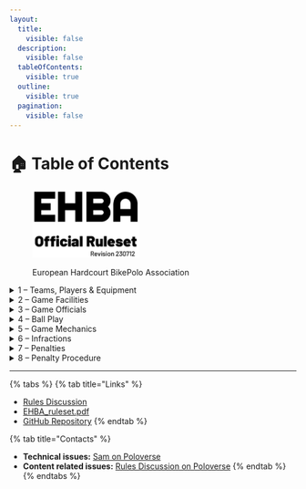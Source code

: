 ```yaml
---
layout:
  title:
    visible: false
  description:
    visible: false
  tableOfContents:
    visible: true
  outline:
    visible: true
  pagination:
    visible: false
---
```


# 🏠 Table of Contents

<figure><img src=".gitbook/assets/ehba logo.jpg" alt="" width="188"><figcaption><p>European Hardcourt BikePolo Association</p></figcaption></figure>

<details>

<summary>1 – Teams, Players &#x26; Equipment</summary>

1. [Team Size](section-1-teams-players-and-equipment.md#id-1.1.-team-size)
2. [Team Captains](section-1-teams-players-and-equipment.md#id-1.2.-team-captains)
3. [Equipment](section-1-teams-players-and-equipment.md#id-1.3.-equipment)
   1. [Uniforms](section-1-teams-players-and-equipment.md#id-1.3.1.-uniforms)
   2. [Safety Equipment](section-1-teams-players-and-equipment.md#id-1.3.2.-safety-equipment)
   3. [Mallets](section-1-teams-players-and-equipment.md#id-1.3.3.-mallets)
   4. [Bicycles](section-1-teams-players-and-equipment.md#id-1.3.4.-bicycles)

</details>

<details>

<summary>2 – Game Facilities</summary>

1. [Court](section-2-game-facilities.md#id-2.1.-court)
   1. [Size](section-2-game-facilities.md#id-2.1.1.-size)
   2. [Boards](section-2-game-facilities.md#id-2.1.2.-boards)
   3. [Doors](section-2-game-facilities.md#id-2.1.3.-doors)
   4. [Lines](section-2-game-facilities.md#id-2.1.4.-lines)
   5. [Tap-in Area](section-2-game-facilities.md#id-2.1.5.-tap-in-area)
   6. [Crease](section-2-game-facilities.md#id-2.1.6.-crease)
2. [Goals](section-2-game-facilities.md#id-2.2.-goals)
3. [Balls](section-2-game-facilities.md#id-2.3.-balls)

</details>

<details>

<summary>3 – Game Officials</summary>

1. [Officials](section-3-game-officials.md#id-3.1.-officials)
2. [Equipment](section-3-game-officials.md#id-3.2.-equipment)
3. [Positioning](section-3-game-officials.md#id-3.3.-positioning)
4. [Duties](section-3-game-officials.md#id-3.4.-duties)
5. [Hand Signals](section-3-game-officials.md#id-3.5.-hand-signals)

</details>

<details>

<summary>4 – Ball Play</summary>

1. [Possession](section-4-ball-play.md#id-4.1.-possession)
2. [Shooting](section-4-ball-play.md#id-4.2.-shooting)
3. [Shuffling](section-4-ball-play.md#id-4.3.-shuffling)
4. [Ball-Jointing](section-4-ball-play.md#id-4.4.-ball-jointing)
5. [Scooping](section-4-ball-play.md#id-4.5.-scooping)
6. [Carrying](section-4-ball-play.md#id-4.6.-carrying)
7. [Grabbing](section-4-ball-play.md#id-4.7.-grabbing)
8. [Slapping](section-4-ball-play.md#id-4.8.-slapping)

</details>

<details>

<summary>5 – Game Mechanics</summary>

1. [Start of the Game](section-5-game-mechanics.md#id-5.1.-start-of-the-game)
2. [The Joust](section-5-game-mechanics.md#id-5.2.-the-joust)
3. [Stoppage of Play](section-5-game-mechanics.md#id-5.3.-stoppage-of-play)
4. [Restart of Play](section-5-game-mechanics.md#id-5.4.-restart-of-play)
5. [End of Game](section-5-game-mechanics.md#id-5.5.-end-of-the-game)
6. [Scoring](section-5-game-mechanics.md#id-5.6.-scoring)
7. [Ball Out of Play](section-5-game-mechanics.md#id-5.7.-ball-out-of-play)
8. [Injury](section-5-game-mechanics.md#id-5.8.-injury)
9. [Player Replacement](section-5-game-mechanics.md#id-5.9.-player-replacement)
10. [Timeouts](section-5-game-mechanics.md#id-5.10.-timeouts)
11. [Shifted Goal Position](section-5-game-mechanics.md#id-5.11.-shifted-goal-position)
12. [Unsafe Equipment](section-5-game-mechanics.md#id-5.12.-unsafe-equipment)
13. [Bench Mechanics](section-5-game-mechanics.md#id-5.13.-bench-mechanics)

</details>

<details>

<summary>6 – Infractions</summary>

**6.1 – Technical Infractions**

1. [Delay of Game](section-6-infractions.md#id-6.1.1.-delay-of-game)
2. [Unsporting Behavior](section-6-infractions.md#id-6.1.2.-unsporting-behavior)
3. [Interference](section-6-infractions.md#id-6.1.3.-interference)
   1. [Bike Interference](section-6-infractions.md#id-6.1.3.1.-bike-interference)
   2. [Body Interference](section-6-infractions.md#id-6.1.3.2.-body-interference)
   3. [Mallet Interference](section-6-infractions.md#id-6.1.3.3.-mallet-interference)



**6.2 – Bike Handling Infractions**

1. [Dabbing](section-6-infractions.md#id-6.2.1.-dabbing)
2. [Toppling](section-6-infractions.md#id-6.2.2.-toppling)
3. [Bike Contact](section-6-infractions.md#id-6.2.3.-bike-contact)



**6.3 – Bodily Contact Infractions**

1. [Extension](section-6-infractions.md#id-6.3.1.-extension)
2. [Charging](section-6-infractions.md#id-6.3.2.-charging)
3. [Holding](section-6-infractions.md#id-6.3.3.-holding)
4. [Kicking](section-6-infractions.md#id-6.3.4.-kicking)
5. [Head Contact](section-6-infractions.md#id-6.3.5.-head-contact)
6. [Handlebar Contact](section-6-infractions.md#id-6.3.6.-handlebar-contact)
7. [Steering Arm Contact](section-6-infractions.md#id-6.3.7.-steering-arm-contact)
8. [Flagrance](section-6-infractions.md#id-6.3.8.-flagrance)



**6.4 – Mallet and Ball Handling Infractions**

1. [Illegal Ball Handling](section-6-infractions.md#id-6.4.1.-illegal-ball-handling)
2. [Slashing](section-6-infractions.md#id-6.4.2.-slashing)
3. [Striking](section-6-infractions.md#id-6.4.3.-striking)
4. [High Sticking](section-6-infractions.md#id-6.4.4.-high-sticking)
5. [Jamming](section-6-infractions.md#id-6.4.5.-jamming)
6. [Hooking](section-6-infractions.md#id-6.4.6.-hooking)
7. [Throwing](section-6-infractions.md#id-6.4.7.-throwing)
8. [Mallet Dropping](section-6-infractions.md#id-6.4.8.-mallet-dropping)

</details>

<details>

<summary>7 – Penalties</summary>

1. [Ball Turnover](section-7-penalties.md#id-7.1.-ball-turnover)
2. [Minor Penalty](section-7-penalties.md#id-7.2.-minor-penalty)
3. [Major Penalty](section-7-penalties.md#id-7.3.-major-penalty)
4. [Player Misconduct](section-7-penalties.md#id-7.4.-player-misconduct)
5. [Awarded Score](section-7-penalties.md#id-7.5.-awarded-score)

</details>

<details>

<summary>8 – Penalty Procedure</summary>

1. [General Procedure](section-8-penalty-procedure.md#id-8.1.-general-procedure)
2. [Penalties While in Possession](section-8-penalty-procedure.md#id-8.2.-penalties-while-in-possession)
3. [Delayed Penalties](section-8-penalty-procedure.md#id-8.3.-delayed-penalties)
4. [Coincidental Penalty](section-8-penalty-procedure.md#id-8.4.-coincidental-penalty)
5. [Player Advantage](section-8-penalty-procedure.md#id-8.5.-player-advantage)
6. [Personal Fouls](section-8-penalty-procedure.md#id-8.6.-personal-fouls)

</details>

***

{% tabs %}
{% tab title="Links" %}
* [Rules Discussion](https://poloverse.net/c/chat/rules/10/none)
* [EHBA\_ruleset.pdf](https://public.3.basecamp.com/p/ANrFuoiim1oPEwJcv1yDhwaN)
* [GitHub Repository](https://github.com/apgsga-stc/ehba\_ruleset\_2023/tree/main)
{% endtab %}

{% tab title="Contacts" %}
* **Technical issues:** [Sam on Poloverse](https://poloverse.net/u/sam/summary)
* **Content related issues:** [Rules Discussion on Poloverse](https://poloverse.net/c/chat/rules/10/none)
{% endtab %}
{% endtabs %}
